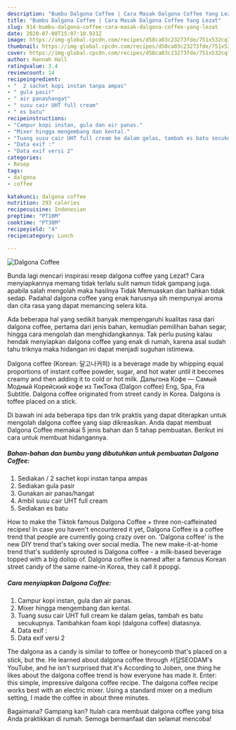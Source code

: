 ```yaml
---
description: "Bumbu Dalgona Coffee | Cara Masak Dalgona Coffee Yang Lezat"
title: "Bumbu Dalgona Coffee | Cara Masak Dalgona Coffee Yang Lezat"
slug: 914-bumbu-dalgona-coffee-cara-masak-dalgona-coffee-yang-lezat
date: 2020-07-08T15:07:10.931Z
image: https://img-global.cpcdn.com/recipes/d58ca03c23273fde/751x532cq70/dalgona-coffee-foto-resep-utama.jpg
thumbnail: https://img-global.cpcdn.com/recipes/d58ca03c23273fde/751x532cq70/dalgona-coffee-foto-resep-utama.jpg
cover: https://img-global.cpcdn.com/recipes/d58ca03c23273fde/751x532cq70/dalgona-coffee-foto-resep-utama.jpg
author: Hannah Hall
ratingvalue: 3.4
reviewcount: 14
recipeingredient:
- "  2 sachet kopi instan tanpa ampas"
- " gula pasir"
- " air panashangat"
- " susu cair UHT full cream"
- " es batu"
recipeinstructions:
- "Campur kopi instan, gula dan air panas."
- "Mixer hingga mengembang dan kental."
- "Tuang susu cair UHT full cream ke dalam gelas, tambah es batu secukupnya. Tambahkan foam kopi (dalgona coffee) diatasnya."
- "Data exif :"
- "Data exif versi 2"
categories:
- Resep
tags:
- dalgona
- coffee

katakunci: dalgona coffee 
nutrition: 293 calories
recipecuisine: Indonesian
preptime: "PT10M"
cooktime: "PT38M"
recipeyield: "4"
recipecategory: Lunch

---
```



![Dalgona Coffee](https://img-global.cpcdn.com/recipes/d58ca03c23273fde/751x532cq70/dalgona-coffee-foto-resep-utama.jpg)

Bunda lagi mencari inspirasi resep dalgona coffee yang Lezat? Cara menyiapkannya memang tidak terlalu sulit namun tidak gampang juga. apabila salah mengolah maka hasilnya Tidak Memuaskan dan bahkan tidak sedap. Padahal dalgona coffee yang enak harusnya sih mempunyai aroma dan cita rasa yang dapat memancing selera kita.

Ada beberapa hal yang sedikit banyak mempengaruhi kualitas rasa dari dalgona coffee, pertama dari jenis bahan, kemudian pemilihan bahan segar, hingga cara mengolah dan menghidangkannya. Tak perlu pusing kalau hendak menyiapkan dalgona coffee yang enak di rumah, karena asal sudah tahu triknya maka hidangan ini dapat menjadi suguhan istimewa.

Dalgona coffee (Korean: 달고나커피) is a beverage made by whipping equal proportions of instant coffee powder, sugar, and hot water until it becomes creamy and then adding it to cold or hot milk. Дальгона Кофе — Самый Модный Корейский кофе из ТикТока (Dalgon coffee) Eng, Spa, Fra Subtitle. Dalgona coffee originated from street candy in Korea. Dalgona is toffee placed on a stick.


Di bawah ini ada beberapa tips dan trik praktis yang dapat diterapkan untuk mengolah dalgona coffee yang siap dikreasikan. Anda dapat membuat Dalgona Coffee memakai 5 jenis bahan dan 5 tahap pembuatan. Berikut ini cara untuk membuat hidangannya.

<!--inarticleads1-->

##### Bahan-bahan dan bumbu yang dibutuhkan untuk pembuatan Dalgona Coffee:

1. Sediakan  / 2 sachet kopi instan tanpa ampas
1. Sediakan  gula pasir
1. Gunakan  air panas/hangat
1. Ambil  susu cair UHT full cream
1. Sediakan  es batu


How to make the Tiktok famous Dalgona Coffee + three non-caffeinated recipes! In case you haven&#39;t encountered it yet, Dalgona Coffee is a coffee trend that people are currently going crazy over on. &#39;Dalgona coffee&#39; is the new DIY trend that&#39;s taking over social media. The new make-it-at-home trend that&#39;s suddenly sprouted is Dalgona coffee - a milk-based beverage topped with a big dollop of. Dalgona coffee is named after a famous Korean street candy of the same name-in Korea, they call it ppopgi. 

<!--inarticleads2-->

##### Cara menyiapkan Dalgona Coffee:

1. Campur kopi instan, gula dan air panas.
1. Mixer hingga mengembang dan kental.
1. Tuang susu cair UHT full cream ke dalam gelas, tambah es batu secukupnya. Tambahkan foam kopi (dalgona coffee) diatasnya.
1. Data exif :
1. Data exif versi 2


The dalgona as a candy is similar to toffee or honeycomb that&#39;s placed on a stick, but the. He learned about dalgona coffee through 서담SEODAM&#39;s YouTube, and he isn&#39;t surprised that it&#39;s According to Joben, one thing he likes about the dalgona coffee trend is how everyone has made it. Enter: this simple, impressive dalgona coffee recipe. The dalgona coffee recipe works best with an electric mixer. Using a standard mixer on a medium setting, I made the coffee in about three minutes. 

Bagaimana? Gampang kan? Itulah cara membuat dalgona coffee yang bisa Anda praktikkan di rumah. Semoga bermanfaat dan selamat mencoba!
